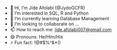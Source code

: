- 👋 Hi, I’m Jide Afolabi (@JydoGCFR)
- 👀 I’m interested in SQL, R and Python 
- 🌱 I’m currently learning Database Management
- 💞️ I’m looking to collaborate on ...
- 📫 How to reach me: jide.afolabi007@gmail.com
- 😄 Pronouns: He/Him/His
- ⚡ Fun fact: !@#$%^&*()

<!---
JydoGCFR/JydoGCFR is a ✨ special ✨ repository because its `README.md` (this file) appears on your GitHub profile.
You can click the Preview link to take a look at your changes.
--->
